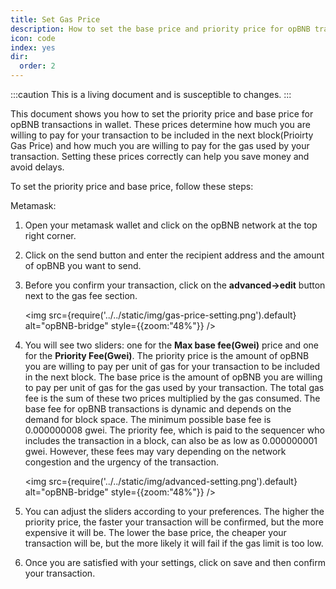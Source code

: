 ```yaml
---
title: Set Gas Price 
description: How to set the base price and priority price for opBNB transactions
icon: code
index: yes
dir:
  order: 2
---
```


:::caution 
This is a living document and is susceptible to changes. 
:::

This document shows you how to set the priority price and base price for opBNB transactions in wallet. These prices determine how much you are willing to pay for your transaction to be included in the next block(Prioirty Gas Price) and how much you are willing to pay for the gas used by your transaction. Setting these prices correctly can help you save money and avoid delays.

To set the priority price and base price, follow these steps:

Metamask:

1. Open your metamask wallet and click on the opBNB network at the top right corner.

2. Click on the send button and enter the recipient address and the amount of opBNB you want to send.

3. Before you confirm your transaction, click on the **advanced->edit** button next to the gas fee section.

   <img
     src={require('../../static/img/gas-price-setting.png').default}
     alt="opBNB-bridge"
     style={{zoom:"48%"}}
   />


4. You will see two sliders: one for the **Max base fee(Gwei)** price and one for the **Priority Fee(Gwei)**. The priority price is the amount of opBNB you are willing to pay per unit of gas for your transaction to be included in the next block. The base price is the amount of opBNB you are willing to pay per unit of gas for the gas used by your transaction. The total gas fee is the sum of these two prices multiplied by the gas consumed. The base fee for opBNB transactions is dynamic and depends on the demand for block space. The minimum possible base fee is 0.000000008 gwei. The priority fee, which is paid to the sequencer who includes the transaction in a block, can also be as low as 0.000000001 gwei. However, these fees may vary depending on the network congestion and the urgency of the transaction. 

   <img
     src={require('../../static/img/advanced-setting.png').default}
     alt="opBNB-bridge"
     style={{zoom:"48%"}}
   />

   

5. You can adjust the sliders according to your preferences. The higher the priority price, the faster your transaction will be confirmed, but the more expensive it will be. The lower the base price, the cheaper your transaction will be, but the more likely it will fail if the gas limit is too low.

6. Once you are satisfied with your settings, click on save and then confirm your transaction.

